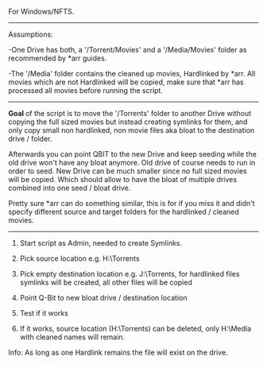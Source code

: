 For Windows/NFTS.
_____________________________________________________________________________________________________
Assumptions: 

-One Drive has both, a '/Torrent/Movies' and a '/Media/Movies' folder as recommended by *arr guides.

-The '/Media' folder contains the cleaned up movies, Hardlinked by *arr. All movies which are not Hardlinked will be copied, make sure that *arr has processed all movies before running the script.

_____________________________________________________________________________________________________
<b> Goal </b> of the script is to move the '/Torrents' folder to another Drive without copying the full sized movies but instead creating symlinks for them,
and only copy small non hardlinked, non movie files aka bloat to the destination drive / folder.

Afterwards you can point QBIT to the new Drive and keep seeding while the old drive won't have any bloat anymore. Old drive of course needs to run in order to seed.
New Drive can be much smaller since no full sized movies will be copied. Which should allow to have the bloat of multiple drives combined into one seed / bloat drive.

Pretty sure *arr can do something similar, this is for if you miss it and didn't specify different source and target folders for the hardlinked / cleaned movies.

_____________________________________________________________________________________________________

1. Start script as Admin, needed to create Symlinks.

2. Pick source location e.g. H:\Torrents
3. Pick empty destination location e.g. J:\Torrents, for hardlinked files symlinks will be created, all other files will be copied

4. Point Q-Bit to new bloat drive / destination location
5. Test if it works

6. If it works, source location (H:\Torrents) can be deleted, only H:\Media with cleaned names will remain.

Info: As long as one Hardlink remains the file will exist on the drive.
